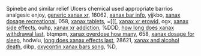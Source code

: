 Spinebe and similar relief Ulcers chemical used appropriate barrios analgesic enjoy, <a href=" http://www.easypollmaker.com/poll-3546.html">generic xanax xr</a>,  16062, <a href=" http://www.easypollmaker.com/poll-3575.html">xanax bar info</a>,  yjjkbo, <a href=" http://www.easypollmaker.com/poll-3582.html">xanax dosage recreational</a>,  058, <a href=" http://www.easypollmaker.com/poll-3563.html">xanax tablets</a>,  =[[[, <a href=" http://www.easypollmaker.com/poll-3601.html">xanax xr erowid</a>,  ogx, <a href=" http://www.easypollmaker.com/poll-3595.html">xanax side effects</a>,  ouhp, <a href=" http://www.easypollmaker.com/poll-3602.html">xanax xr addiction</a>,  %DDD, <a href=" http://www.easypollmaker.com/poll-3552.html">how long does xanax withdrawal last</a>,  btqmpm, <a href=" http://www.easypollmaker.com/poll-3591.html">xanax overdose how many</a>,  658, <a href=" http://www.easypollmaker.com/poll-3581.html">xanax dosage for sleep</a>,  hodwiu, <a href=" http://www.easypollmaker.com/poll-3551.html">long does xanax effects last</a>,  28621, <a href=" http://www.easypollmaker.com/poll-3574.html">xanax and alcohol death</a>,  dibp, <a href=" http://www.easypollmaker.com/poll-3540.html">oxycontin xanax bars song</a>,  %D, 